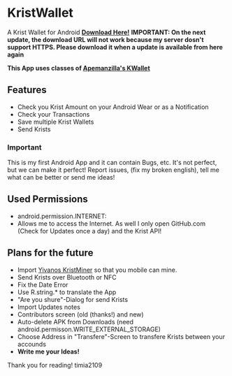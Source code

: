 # KristWallet
A Krist Wallet for Android **[Download Here!](http://timia2109.com/kristWallet.apk)**
**IMPORTANT: On the next update, the download URL will not work because my server dosn't support HTTPS. Please download it when a update is available from here again**

**This App uses classes of [Apemanzilla's KWallet](https://github.com/apemanzilla/KWallet)**

## Features
 - Check you Krist Amount on your Android Wear or as a Notification
 - Check your Transactions
 - Save multiple Krist Wallets
 - Send Krists

### Important
This is my first Android App and it can contain Bugs, etc. It's not perfect, but we can make it perfect! Report issues, (fix my broken english), tell me what can be better or send me ideas!

## Used Permissions
 - android.permission.INTERNET:
  - Allows me to access the Internet. As well I only open GitHub.com (Check for Updates once a day) and the Krist API!

## Plans for the future
 - Import [Yivanos KristMiner](https://github.com/Yevano/ytci-krist-miner) so that you mobile can mine.
 - Send Krists over Bluetooth or NFC
 - Fix the Date Error
 - Use R.string.* to translate the App
 - "Are you shure"-Dialog for send Krists
 - Import Updates notes
 - Contributors screen (old (thanks!) and new)
 - Auto-delete APK from Downloads (need android.permisson.WRITE_EXTERNAL_STORAGE)
 - Choose Address in "Transfere"-Screen to transfere Krists between your accounds
 - **Write me your Ideas!**

Thank you for reading!
timia2109
